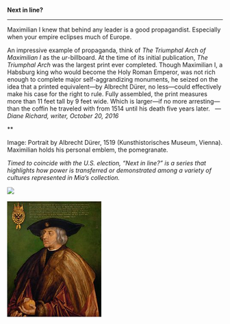 **Next in line?**

****

Maximilian I knew that behind any leader is a good propagandist. Especially when your empire eclipses much of Europe.

An impressive example of propaganda, think of *The Triumphal Arch of Maximilian I* as the *ur*-billboard. At the time of its initial publication, *The Triumphal Arch* was the largest print ever completed. Though Maximilian I, a Habsburg king who would become the Holy Roman Emperor, was not rich enough to complete major self-aggrandizing monuments, he seized on the idea that a printed equivalent—by Albrecht Dürer, no less—could effectively make his case for the right to rule. Fully assembled, the print measures more than 11 feet tall by 9 feet wide. Which is larger—if no more arresting—than the coffin he traveled with from 1514 until his death five years later.
   — *Diane Richard, writer, October 20, 2016*

**

Image: Portrait by Albrecht Dürer, 1519 (Kunsthistorisches Museum, Vienna). Maximilian holds his personal emblem, the pomegranate.

*Timed to coincide with the U.S. election, “Next in line?” is a series that highlights how power is transferred or demonstrated among a variety of cultures represented in Mia’s collection.*

![](../images/16-10-20_NextinLine_2013.46_archEDIT-2.emf)

![](../images/16-10-20_NextinLine_2013.46_archEDIT-1.jpeg)

